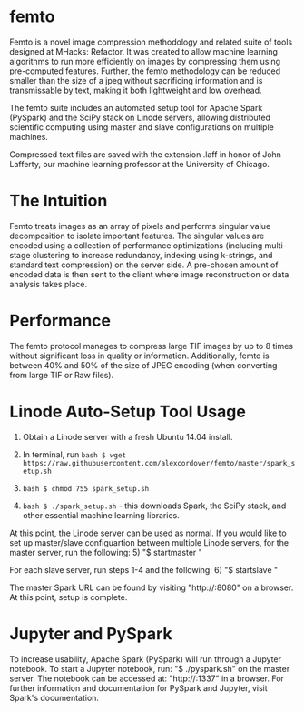 # femto

Femto is a novel image compression methodology and related suite of tools designed at MHacks: Refactor. It was created to allow machine learning algorithms to run more efficiently on images by compressing them using pre-computed features. Further, the femto methodology can be reduced smaller than the size of a jpeg without sacrificing information and is transmissable by text, making it both lightweight and low overhead.

The femto suite includes an automated setup tool for Apache Spark (PySpark) and the SciPy stack on Linode servers, allowing distributed scientific computing using master and slave configurations on multiple machines.

Compressed text files are saved with the extension .laff in honor of John Lafferty, our machine learning professor at the University of Chicago.

# The Intuition

Femto treats images as an array of pixels and performs singular value decomposition to isolate important features. The singular values are encoded using a collection of performance optimizations (including multi-stage clustering to increase redundancy, indexing using k-strings, and standard text compression) on the server side. A pre-chosen amount of encoded data is then sent to the client where image reconstruction or data analysis takes place.

# Performance

The femto protocol manages to compress large TIF images by up to 8 times without significant loss in quality or information. Additionally, femto is between 40% and 50% of the size of JPEG encoding (when converting from large TIF or Raw files).

# Linode Auto-Setup Tool Usage

1) Obtain a Linode server with a fresh Ubuntu 14.04 install.

2) In terminal, run ```bash $ wget https://raw.githubusercontent.com/alexcordover/femto/master/spark_setup.sh```

3) ```bash $ chmod 755 spark_setup.sh```

4) ```bash $ ./spark_setup.sh``` - this downloads Spark, the SciPy stack, and other essential machine learning libraries.

At this point, the Linode server can be used as normal. If you would like to set up master/slave configuartion between multiple Linode servers, for the master server, run the following:
5) "$ startmaster <linode public IP address>"

For each slave server, run steps 1-4 and the following:
6) "$ startslave <master Spark URL>"

The master Spark URL can be found by visiting "http://<master server public IP address>:8080" on a browser. At this point, setup is complete.
# Jupyter and PySpark

To increase usability, Apache Spark (PySpark) will run through a Jupyter notebook. To start a Jupyter notebook, run:
"$ ./pyspark.sh"
on the master server. The notebook can be accessed at:
"http://<master public IP address>:1337"
in a browser. For further information and documentation for PySpark and Jupyter, visit Spark's documentation.  
